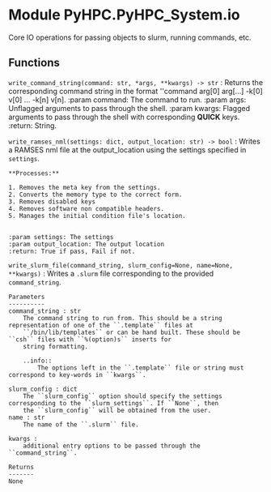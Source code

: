 Module PyHPC.PyHPC_System.io
============================
Core IO operations for passing objects to slurm, running commands, etc.

Functions
---------

    
`write_command_string(command: str, *args, **kwargs) ‑> str`
:   Returns the corresponding command string in the format ''command arg[0] arg[...] -k[0] v[0] ... -k[n] v[n].
    :param command: The command to run.
    :param args: Unflagged arguments to pass through the shell.
    :param kwargs: Flagged arguments to pass through the shell with corresponding <b>QUICK</b> keys.
    :return: String.

    
`write_ramses_nml(settings: dict, output_location: str) ‑> bool`
:   Writes a RAMSES nml file at the output_location using the settings specified in ``settings``.
    
    **Processes:**
    
    1. Removes the meta key from the settings.
    2. Converts the memory type to the correct form.
    3. Removes disabled keys
    4. Removes software non compatible headers.
    5. Manages the initial condition file's location.
    
    
    :param settings: The settings
    :param output_location: The output location
    :return: True if pass, Fail if not.

    
`write_slurm_file(command_string, slurm_config=None, name=None, **kwargs)`
:   Writes a ``.slurm`` file corresponding to the provided ``command_string``.
    
    Parameters
    ----------
    command_string : str
        The command string to run from. This should be a string representation of one of the ``.template`` files at
        ``/bin/lib/templates`` or can be hand built. These should be ``csh`` files with ``%(option)s`` inserts for
        string formatting.
    
        ..info::
            The options left in the ``.template`` file or string must correspond to key-words in ``kwargs``.
    
    slurm_config : dict
        The ``slurm_config`` option should specify the settings corresponding to the ``slurm_settings``. If ``None``, then
        the ``slurm_config`` will be obtained from the user.
    name : str
        The name of the ``.slurm`` file.
    
    kwargs :
        additional entry options to be passed through the ``command_string``.
    
    Returns
    -------
    None
